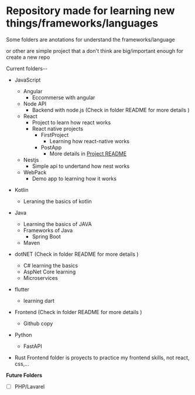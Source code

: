 # Repository made for learning new things/frameworks/languages

Some folders are anotations for understand the frameworks/language

or other are simple project that a don't think are big/important enough for create a new repo

Current folders--

* JavaScript
    * Angular
        * Eccommerse with angular
    * Node API
        * Backend with node.js (Check in folder README for more details )
    * React
        * Project to learn how react works
        * React native projects
            * FirstProject
               * Learning how react-native works
            * PostApp
               * More details in [Project README](./javascript/React/React_native/PostApp/README.md)
    * Nestjs 
        * Simple api to undertand how nest works
    * WebPack
        * Demo app to learning how it works

* Kotlin
    * Leraning the basics of kotlin
* Java
    * Learning the basics of JAVA
    * Frameworks of Java
        * Spring Boot
    * Maven 
* dotNET (Check in folder README for more details ) 
    * C# learning the basics
    * AspNet Core learning
    * Microservices 
* flutter 
    * learning dart
* Frontend (Check in folder README for more details )
    * Github copy
* Python
    * FastAPI
* Rust
Frontend folder is proyects to practice my frontend skills, not react, css,...


**Future Folders**
- [ ] PHP/Lavarel


